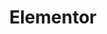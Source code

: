 ---
blog: https://elementor.com/blog
codehost: https://github.com/pojome/elementor
dribbble: https://dribbble.com/elementor
facebook: https://facebook.com/elemntor
instagram: https://instagram.com/elementor
linkedin: https://linkedin.com/company/elementor
logohandle: elementor
pinterest: http://pinterest.com/elemntor
sort: elementor
title: Elementor
twitter: https://x.com/elemntor
website: https://elementor.com/
wikipedia: https://en.wikipedia.org/wiki/Elementor
youtube: https://youtube.com/channel/UCt9kG_EDX8zwGSC1-ycJJVA
---